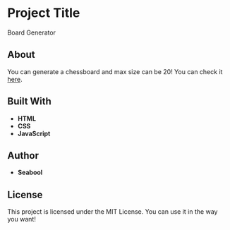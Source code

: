 # Project Title

Board Generator

## About

You can generate a chessboard and max size can be 20! You can check it [here](https://seabool.github.io/BoardGenerator/).

## Built With

* **HTML**
* **CSS**
* **JavaScript**

## Author

* **Seabool**

## License

This project is licensed under the MIT License. You can use it in the way you want!

